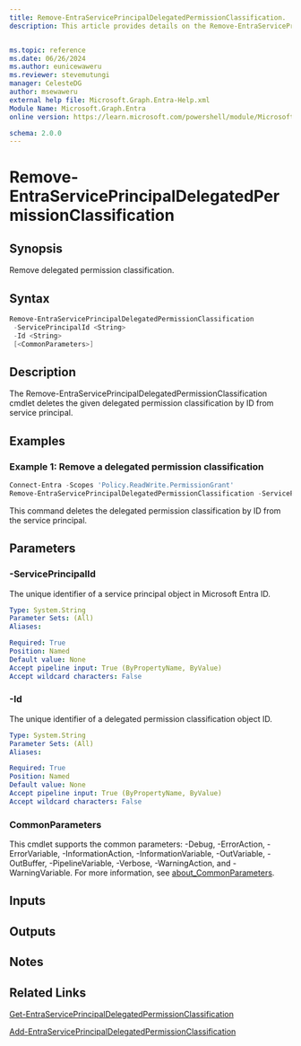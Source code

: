 ```yaml
---
title: Remove-EntraServicePrincipalDelegatedPermissionClassification.
description: This article provides details on the Remove-EntraServicePrincipalDelegatedPermissionClassification command.


ms.topic: reference
ms.date: 06/26/2024
ms.author: eunicewaweru
ms.reviewer: stevemutungi
manager: CelesteDG
author: msewaweru
external help file: Microsoft.Graph.Entra-Help.xml
Module Name: Microsoft.Graph.Entra
online version: https://learn.microsoft.com/powershell/module/Microsoft.Graph.Entra/Remove-EntraServicePrincipalDelegatedPermissionClassification

schema: 2.0.0
---
```


# Remove-EntraServicePrincipalDelegatedPermissionClassification

## Synopsis

Remove delegated permission classification.

## Syntax

```powershell
Remove-EntraServicePrincipalDelegatedPermissionClassification 
 -ServicePrincipalId <String>
 -Id <String>
 [<CommonParameters>]
```

## Description

The Remove-EntraServicePrincipalDelegatedPermissionClassification cmdlet deletes the given delegated permission classification by ID from service principal.

## Examples

### Example 1: Remove a delegated permission classification

```powershell
Connect-Entra -Scopes 'Policy.ReadWrite.PermissionGrant'
Remove-EntraServicePrincipalDelegatedPermissionClassification -ServicePrincipalId '11112222-bbbb-3333-cccc-4444dddd5555' -Id '3cccccc3-4dd4-5ee5-6ff6-7aaaaaaaaaa7'
```

This command deletes the delegated permission classification by ID from the service principal.

## Parameters

### -ServicePrincipalId

The unique identifier of a service principal object in Microsoft Entra ID.

```yaml
Type: System.String
Parameter Sets: (All)
Aliases:

Required: True
Position: Named
Default value: None
Accept pipeline input: True (ByPropertyName, ByValue)
Accept wildcard characters: False
```

### -Id

The unique identifier of a delegated permission classification object ID.

```yaml
Type: System.String
Parameter Sets: (All)
Aliases:

Required: True
Position: Named
Default value: None
Accept pipeline input: True (ByPropertyName, ByValue)
Accept wildcard characters: False
```

### CommonParameters

This cmdlet supports the common parameters: -Debug, -ErrorAction, -ErrorVariable, -InformationAction, -InformationVariable, -OutVariable, -OutBuffer, -PipelineVariable, -Verbose, -WarningAction, and -WarningVariable. For more information, see [about_CommonParameters](https://go.microsoft.com/fwlink/?LinkID=113216).

## Inputs

## Outputs

## Notes

## Related Links

[Get-EntraServicePrincipalDelegatedPermissionClassification](Get-EntraServicePrincipalDelegatedPermissionClassification.md)

[Add-EntraServicePrincipalDelegatedPermissionClassification](Add-EntraServicePrincipalDelegatedPermissionClassification.md)
